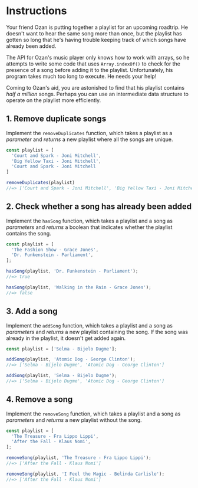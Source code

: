 # Instructions

Your friend Ozan is putting together a playlist for an upcoming roadtrip. He doesn't want to hear the same song more than once, but the playlist has gotten so long that he's having trouble keeping track of which songs have already been added.

The API for Ozan's music player only knows how to work with arrays, so he attempts to write some code that uses `Array.indexOf()` to check for the presence of a song before adding it to the playlist. Unfortunately, his program takes much too long to execute. He needs your help!

Coming to Ozan's aid, you are astonished to find that his playlist contains _half a million_ songs. Perhaps you can use an intermediate data structure to operate on the playlist more efficiently.

## 1. Remove duplicate songs

Implement the `removeDuplicates` function, which takes a playlist as a _parameter_ and _returns_ a new playlist where all the songs are unique.

```javascript
const playlist = [
  'Court and Spark - Joni Mitchell',
  'Big Yellow Taxi - Joni Mitchell',
  'Court and Spark - Joni Mitchell
]

removeDuplicates(playlist)
//=> ['Court and Spark - Joni Mitchell', 'Big Yellow Taxi - Joni Mitchell']
```

## 2. Check whether a song has already been added

Implement the `hasSong` function, which takes a playlist and a song as _parameters_ and _returns_ a boolean that indicates whether the playlist contains the song.

```javascript
const playlist = [
  'The Fashion Show - Grace Jones',
  'Dr. Funkenstein - Parliament',
];

hasSong(playlist, 'Dr. Funkenstein - Parliament');
//=> true

hasSong(playlist, 'Walking in the Rain - Grace Jones');
//=> false
```

## 3. Add a song

Implement the `addSong` function, which takes a playlist and a song as _parameters_ and _returns_ a new playlist containing the song. If the song was already in the playlist, it doesn't get added again.

```javascript
const playlist = ['Selma - Bijelo Dugme'];

addSong(playlist, 'Atomic Dog - George Clinton');
//=> ['Selma - Bijelo Dugme', 'Atomic Dog - George Clinton']

addSong(playlist, 'Selma - Bijelo Dugme');
//=> ['Selma - Bijelo Dugme', 'Atomic Dog - George Clinton']
```

## 4. Remove a song

Implement the `removeSong` function, which takes a playlist and a song as _parameters_ and _returns_ a new playlist without the song.

```javascript
const playlist = [
  'The Treasure - Fra Lippo Lippi',
  'After the Fall - Klaus Nomi',
];

removeSong(playlist, 'The Treasure - Fra Lippo Lippi');
//=> ['After the Fall - Klaus Nomi']

removeSong(playlist, 'I Feel the Magic - Belinda Carlisle');
//=> ['After the Fall - Klaus Nomi']
```
